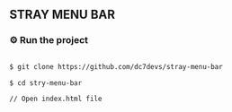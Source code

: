 ## STRAY MENU BAR

### ⚙ Run the project

```bash

$ git clone https://github.com/dc7devs/stray-menu-bar

$ cd stry-menu-bar

// Open index.html file

```
